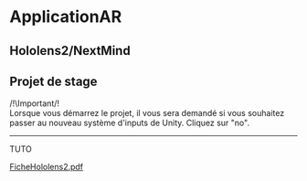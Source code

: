 # ApplicationAR
Hololens2/NextMind
-------------
Projet de stage
-------------
/!\Important/!\
Lorsque vous démarrez le projet, il vous sera demandé si vous souhaitez passer au nouveau système d'inputs de Unity. Cliquez sur "no".

-------
TUTO

[FicheHololens2.pdf](https://github.com/christopher313/ApplicationAR/files/8003282/FicheHololens2.pdf)
